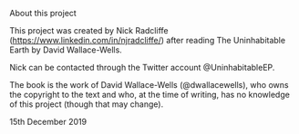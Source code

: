 About this project

This project was created by Nick Radcliffe (https://www.linkedin.com/in/njradcliffe/) after reading The Uninhabitable Earth by David Wallace-Wells.

Nick can be contacted through the Twitter account @UninhabitableEP.

The book is the work of David Wallace-Wells (@dwallacewells), who owns the copyright to the text and who, at the time of writing, has no knowledge of this project (though that may change).

15th December 2019
